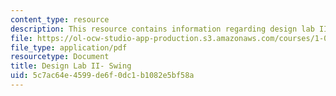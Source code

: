 ```yaml
---
content_type: resource
description: This resource contains information regarding design lab II- swing.
file: https://ol-ocw-studio-app-production.s3.amazonaws.com/courses/1-00-introduction-to-computers-and-engineering-problem-solving-spring-2012/5c7ac64e4599de6f0dc1b1082e5bf58a_MIT1_00S12_Lec_22.pdf
file_type: application/pdf
resourcetype: Document
title: Design Lab II- Swing
uid: 5c7ac64e-4599-de6f-0dc1-b1082e5bf58a
---
```

